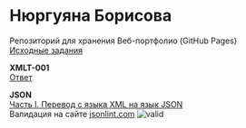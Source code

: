 # Нюргуяна Борисова
Репозиторий для хранения Веб-портфолио (GitHub Pages)<br/>
<a href=https://github.com/GossJS/ifmo-2019/tree/tasks-2020-spring>Исходные задания</a><br/>

<b>XMLT-001</b><br/>
<a href=https://github.com/Nyussay/tasks/tree/master/XMLT-001>Ответ</a> <br/>

<b>JSON</b><br/>
<a href=https://github.com/Nyussay/tasks/blob/master/JSON/students.json>Часть I. Перевод с языка XML на язык JSON</a> <br/>
Валидация на сайте <a href=jsonlint.com>jsonlint.com</a>
![valid](https://user-images.githubusercontent.com/58169429/78228419-58831e00-74d7-11ea-9aed-487d1bbe5ed0.png)
